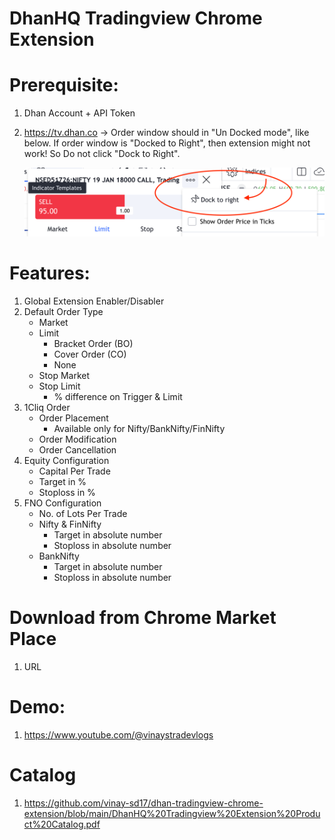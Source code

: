 # DhanHQ Tradingview Chrome Extension


# Prerequisite:
1. Dhan Account + API Token
2. https://tv.dhan.co -> Order window should in "Un Docked mode", like below. If order window is "Docked to Right", then extension might not work! So Do not click "Dock to Right".
   
   ![Alt text](images/tv-order-window.png?raw=true "Order Window")

# Features:
1. Global Extension Enabler/Disabler
2. Default Order Type
   - Market
   - Limit
     - Bracket Order (BO)
     - Cover Order (CO)
     - None
   - Stop Market
   - Stop Limit
      - % difference on Trigger & Limit
3. 1Cliq Order
   - Order Placement
     - Available only for Nifty/BankNifty/FinNifty
   - Order Modification
   - Order Cancellation
4. Equity Configuration
   - Capital Per Trade
   - Target in %
   - Stoploss in %
5. FNO Configuration
   - No. of Lots Per Trade
   - Nifty & FinNifty
     - Target in absolute number
     - Stoploss in absolute number
   - BankNifty
     - Target in absolute number
     - Stoploss in absolute number

# Download from Chrome Market Place
1. URL

# Demo: 
1. https://www.youtube.com/@vinaystradevlogs

# Catalog
1. https://github.com/vinay-sd17/dhan-tradingview-chrome-extension/blob/main/DhanHQ%20Tradingview%20Extension%20Product%20Catalog.pdf

